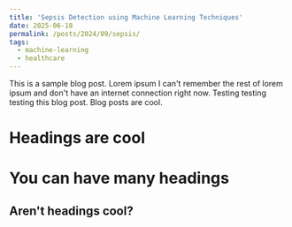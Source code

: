 ```yaml
---
title: 'Sepsis Detection using Machine Learning Techniques'
date: 2025-06-18
permalink: /posts/2024/09/sepsis/
tags:
  - machine-learning
  - healthcare
---
```


This is a sample blog post. Lorem ipsum I can't remember the rest of lorem ipsum and don't have an internet connection right now. Testing testing testing this blog post. Blog posts are cool.

Headings are cool
======

You can have many headings
======

Aren't headings cool?
------